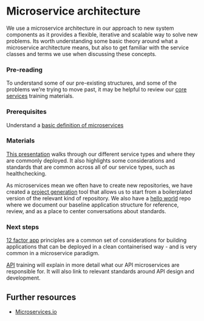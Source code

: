 Microservice architecture
===========================

We use a microservice architecture in our approach to new system components as it provides a flexible, iterative and scalable way to solve new problems. Its worth understanding some basic theory around what a microservice architecture means, but also to get familiar with the service classes and terms we use when discussing these concepts.

### Pre-reading

To understand some of our pre-existing structures, and some of the problems we're trying to move past, it may be helpful to review our [core services](../services/CORE_APPS.md) training materials.


### Prerequisites

Understand a [basic definition of microservices](https://smartbear.com/solutions/microservices/)

### Materials

[This presentation](https://docs.google.com/presentation/d/1gL9lzOAN4JycdGqYsNslykuYedviQnc_/edit#slide=id.p1) walks through our different service types and where they are commonly deployed. It also highlights some considerations and standards that are common across all of our service types, such as healthchecking.

As microservices mean we often have to create new repositories, we have created a [project generation](https://github.com/ONSdigital/dp-cli/tree/main/project_generation) tool that allows us to start from a boilerplated version of the relevant kind of repository. We also have a [hello world](https://github.com/ONSdigital/dp-hello-world) repo where we document our baseline application structure for reference, review, and as a place to center conversations about standards.

### Next steps

[12 factor app](12_FACTOR_APP_PRINCIPLES.md) principles are a common set of considerations for building applications that can be deployed in a clean containerised way - and is very common in a microservice paradigm.

[API](API.md) training will explain in more detail what our API microservices are responsible for. It will also link to relevant standards around API design and development.


Further resources
----------------------------

* [Microservices.io](https://microservices.io/patterns/microservices.html)